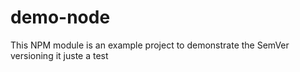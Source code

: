 # demo-node
This NPM module is an example project to demonstrate the SemVer versioning
it juste a test